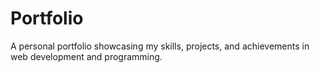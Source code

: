 # Portfolio
A personal portfolio showcasing my skills, projects, and achievements in web development and programming.
